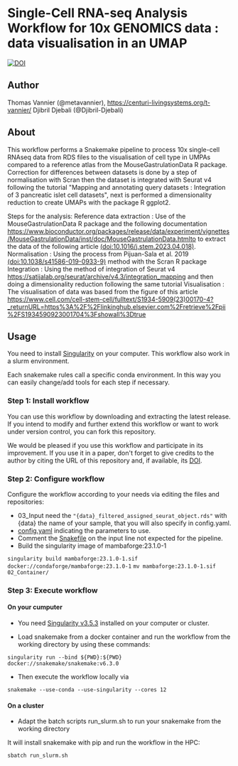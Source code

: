 # Single-Cell RNA-seq Analysis Workflow for 10x GENOMICS data : data visualisation in an UMAP

[![DOI](https://zenodo.org/badge/DOI/10.5281/zenodo.6473049.svg)](https://doi.org/10.5281/zenodo.6473049)

## Author

Thomas Vannier (@metavannier), https://centuri-livingsystems.org/t-vannier/
Djibril Djebali (@Djibril-Djebali)

## About

This workflow performs a Snakemake pipeline to process 10x single-cell RNAseq data from RDS files to the visualisation of cell type in UMPAs compared to a reference atlas from the MouseGastrulationData R package.
Correction for differences between datasets is done by a step of normalisation with Scran then the dataset is integrated with Seurat v4 following the tutorial "Mapping and annotating query datasets : Integration of 3 pancreatic islet cell datasets", next is performed a dimensionality reduction to create UMAPs with the package R ggplot2. 

Steps for the analysis:
Reference data extraction : 
Use of the MouseGastrulationData R package and the following documentation https://www.bioconductor.org/packages/release/data/experiment/vignettes/MouseGastrulationData/inst/doc/MouseGastrulationData.htmlto to extract the data of the following article [(doi:10.1016/j.stem.2023.04.018)](https://doi.org/10.1016/j.stem.2023.04.018).
Normalisation : 
Using the process from Pijuan-Sala et al. 2019 
[(doi:10.1038/s41586-019-0933-9)](https://doi.org/10.1038/s41586-019-0933-9) method with the Scran R package
Integration :
Using the method of integration of Seurat v4 https://satijalab.org/seurat/archive/v4.3/integration_mapping and then doing a dimensionality reduction following the same tutorial
Visualisation :
The visualisation of data was based from the figure of this article https://www.cell.com/cell-stem-cell/fulltext/S1934-5909(23)00170-4?_returnURL=https%3A%2F%2Flinkinghub.elsevier.com%2Fretrieve%2Fpii%2FS1934590923001704%3Fshowall%3Dtrue

## Usage

You need to install [Singularity](https://github.com/hpcng/singularity/blob/master/INSTALL.md#install-golang) on your computer. This workflow also work in a slurm environment.

Each snakemake rules call a specific conda environment. In this way you can easily change/add tools for each step if necessary. 

### Step 1: Install workflow

You can use this workflow by downloading and extracting the latest release. If you intend to modify and further extend this workflow or want to work under version control, you can fork this repository.

We would be pleased if you use this workflow and participate in its improvement. If you use it in a paper, don't forget to give credits to the author by citing the URL of this repository and, if available, its [DOI](https://).

### Step 2: Configure workflow

Configure the workflow according to your needs via editing the files and repositories:
- 03_Input need the `"{data}_filtered_assigned_seurat_object.rds"` with {data} the name of your sample, that you will also specify in config.yaml.
- [config.yaml](/config.yaml) indicating the parameters to use.
- Comment the [Snakefile](/Snakefile) on the input line not expected for the pipeline.
- Build the singularity image of mambaforge:23.1.0-1

`singularity build mambaforge:23.1.0-1.sif docker://condaforge/mambaforge:23.1.0-1`
`mv mambaforge:23.1.0-1.sif 02_Container/`

### Step 3: Execute workflow

#### On your cumputer

- You need [Singularity v3.5.3](https://github.com/hpcng/singularity/blob/master/INSTALL.md#install-golang) installed on your computer or cluster.

- Load snakemake from a docker container and run the workflow from the working directory by using these commands:

`singularity run --bind ${PWD}:${PWD} docker://snakemake/snakemake:v6.3.0`

- Then execute the workflow locally via

`snakemake --use-conda --use-singularity --cores 12`

#### On a cluster

- Adapt the batch scripts run_slurm.sh to run your snakemake from the working directory

It will install snakemake with pip and run the workflow in the HPC:

`sbatch run_slurm.sh`
